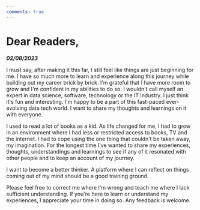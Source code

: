 ```yaml
---
comments: true
---
```


# Dear Readers,
***02/08/2023***

<p class="initial-letter">
<span>I</span> must say, after making it this far, I still feel like things are just beginning for me. I have so much more to learn and experience along this journey while building out my career brick by brick. I'm grateful that I have more room to grow and I'm confident in my abilities to do so. I wouldn't call myself an expert in data science, software, technology or the IT industry. I just think it's fun and interesting. I'm happy to be a part of this fast-paced ever-evolving data tech world. I want to share my thoughts and learnings on it with everyone. 

I used to read a lot of books as a kid. As life changed for me, I had to grow in an environment where I had less or restricted access to books, TV and the internet. I had to cope using the one thing that couldn't be taken away, my imagination. For the longest time I've wanted to share my experiences, thoughts, understandings and learnings to see if any of it resonated with other people and to keep an account of my journey.

I want to become a better thinker. A platform where I can reflect on things coming out of my mind should be a good training ground.

Please feel free to correct me where I'm wrong and teach me where I lack sufficient understanding. If you're here to learn or understand my experiences, I appreciate your time in doing so. Any feedback is welcome. 
 </p>